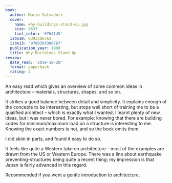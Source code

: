 ```yaml
---
book:
  author: Mario Salvadori
  cover:
    name: why-buildings-stand-up.jpg
    size: 8633
    tint_color: '#764145'
  isbn10: 0393306763
  isbn13: '9780393306767'
  publication_year: 1990
  title: Why Buildings Stand Up
review:
  date_read: '2019-10-20'
  format: paperback
  rating: 4
---
```


An easy read which gives an overview of some common ideas in architecture – materials, structures, shapes, and so on.

It strikes a good balance between detail and simplicity. It explains enough of the concepts to be interesting, but stops well short of training me to be a qualified architect – which is exactly what I wanted. I learnt plenty of new ideas, but I was never bored. For example: knowing that there are building codes for minimum/maximum load on a structure is interesting to me. Knowing the exact numbers is not, and so the book omits them.

I did skim in parts, and found it easy to do so.

It feels like quite a Western take on architecture – most of the examples are drawn from the US or Western Europe. There was a line about earthquake preventing-structures being quite a recent thing; my impression is that Japan is fairly advanced in this regard.

Recommended if you went a gentle introduction to architecture.